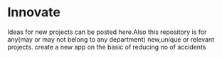 # Innovate
Ideas for new projects can be posted here.Also this repository is for any(may or may not belong to any department) new,unique or relevant projects.
create a new app on the basic of reducing no of accidents
